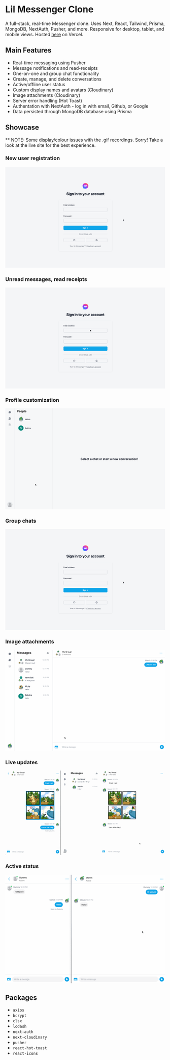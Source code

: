 # Lil Messenger Clone

A full-stack, real-time Messenger clone. Uses Next, React, Tailwind, Prisma, MongoDB, NextAuth, Pusher, and more. Responsive for desktop, tablet, and mobile views. Hosted [here](https://lil-messenger-clone.vercel.app/) on Vercel.

## Main Features
- Real-time messaging using Pusher
- Message notifications and read-receipts
- One-on-one and group chat functionality
- Create, manage, and delete conversations
- Active/offline user status
- Custom display names and avatars (Cloudinary)
- Image attachments (Cloudinary)
- Server error handling (Hot Toast)
- Authentation with NextAuth - log in with email, Github, or Google
- Data persisted through MongoDB database using Prisma

## Showcase
** NOTE: Some display/colour issues with the .gif recordings. Sorry! Take a look at the live site for the best experience.
### New user registration
!["New User"](/docs/lmc_new.gif)

### Unread messages, read receipts
!["Unread messages, read receipts"](/docs/lmc_receipts.gif)

### Profile customization
!["Change display picture"](/docs/lmc_custom.gif)

### Group chats
!["Group chat creation"](/docs/lmc_new.gif)

### Image attachments
!["Image attachments"](docs/lmc_image.gif)

### Live updates
!["Live updates"](/docs/lmc_live.gif)

### Active status
!["Active status change"](docs/lmc_status.gif)

## Packages
- `axios`
- `bcrypt`
- `clsx`
- `lodash`
- `next-auth`
- `next-cloudinary`
- `pusher`
- `react-hot-toast`
- `react-icons`
